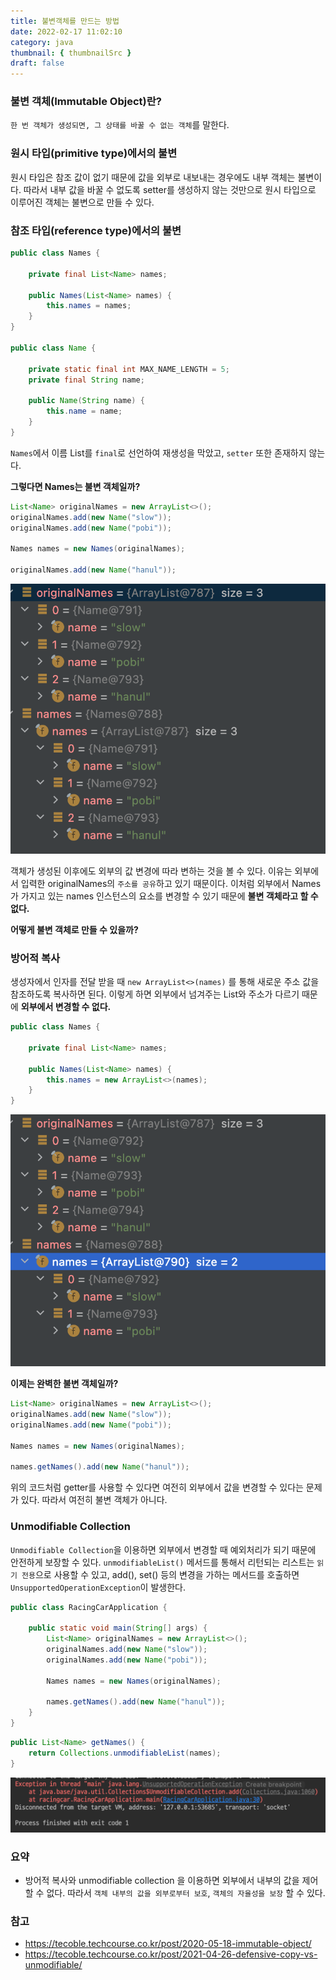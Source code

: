 ```yaml
---
title: 불변객체를 만드는 방법
date: 2022-02-17 11:02:10
category: java
thumbnail: { thumbnailSrc }
draft: false
---
```


### 불변 객체(Immutable Object)란?
`한 번 객체가 생성되면, 그 상태를 바꿀 수 없는 객체`를 말한다.

### 원시 타입(primitive type)에서의 불변
원시 타입은 참조 값이 없기 때문에 값을 외부로 내보내는 경우에도 내부 객체는 불변이다. 따라서 내부 값을 바꿀 수 없도록 setter를 생성하지 않는 것만으로 원시 타입으로 이루어진 객체는 불변으로 만들 수 있다.

### 참조 타입(reference type)에서의 불변

```java
public class Names {

	private final List<Name> names;

	public Names(List<Name> names) {
		this.names = names;
	}
}

public class Name {

	private static final int MAX_NAME_LENGTH = 5;
	private final String name;

	public Name(String name) {
		this.name = name;
	}
}
```

`Names`에서 이름 List를 `final`로 선언하여 재생성을 막았고, `setter` 또한 존재하지 않는다. 

**그렇다면 Names는 불변 객체일까?**

```java
List<Name> originalNames = new ArrayList<>();
originalNames.add(new Name("slow"));
originalNames.add(new Name("pobi"));

Names names = new Names(originalNames);

originalNames.add(new Name("hanul"));
```

<img src="./images/immutable/debug.png">

객체가 생성된 이후에도 외부의 값 변경에 따라 변하는 것을 볼 수 있다. 이유는 외부에서 입력한 originalNames의 `주소를 공유`하고 있기 때문이다. 이처럼 외부에서 Names가 가지고 있는 names 인스턴스의 요소를 변경할 수 있기 때문에 **불변 객체라고 할 수 없다.**

**어떻게 불변 객체로 만들 수 있을까?**

### 방어적 복사
생성자에서 인자를 전달 받을 때 `new ArrayList<>(names)` 를 통해 새로운 주소 값을 참조하도록 복사하면 된다. 이렇게 하면 외부에서 넘겨주는 List와 주소가 다르기 때문에 **외부에서 변경할 수 없다.**

```java
public class Names {

	private final List<Name> names;

	public Names(List<Name> names) {
		this.names = new ArrayList<>(names);
	}
}
```

<img src="./images/immutable/debug2.png">


**이제는 완벽한 불변 객체일까?**


```java
List<Name> originalNames = new ArrayList<>();
originalNames.add(new Name("slow"));
originalNames.add(new Name("pobi"));

Names names = new Names(originalNames);

names.getNames().add(new Name("hanul"));
```

위의 코드처럼 getter를 사용할 수 있다면 여전히 외부에서 값을 변경할 수 있다는 문제가 있다. 따라서 여전히 불변 객체가 아니다.

### Unmodifiable Collection
`Unmodifiable Collection`을 이용하면 외부에서 변경할 때 예외처리가 되기 때문에 안전하게 보장할 수 있다.
`unmodifiableList()` 메서드를 통해서 리턴되는 리스트는 `읽기 전용`으로 사용할 수 있고, add(), set() 등의 변경을 가하는 메서드를 호출하면 `UnsupportedOperationException`이 발생한다.

```java
public class RacingCarApplication {

	public static void main(String[] args) {
		List<Name> originalNames = new ArrayList<>();
		originalNames.add(new Name("slow"));
		originalNames.add(new Name("pobi"));

		Names names = new Names(originalNames);

		names.getNames().add(new Name("hanul"));
    }
}
```

```java
public List<Name> getNames() {
    return Collections.unmodifiableList(names);
}
```

<img src="./images/immutable/exception.png">


### 요약
- 방어적 복사와 unmodifiable collection 을 이용하면 외부에서 내부의 값을 제어할 수 없다. 따라서 `객체 내부의 값을 외부로부터 보호`, `객체의 자율성을 보장` 할 수 있다.


### 참고
- https://tecoble.techcourse.co.kr/post/2020-05-18-immutable-object/
- https://tecoble.techcourse.co.kr/post/2021-04-26-defensive-copy-vs-unmodifiable/
